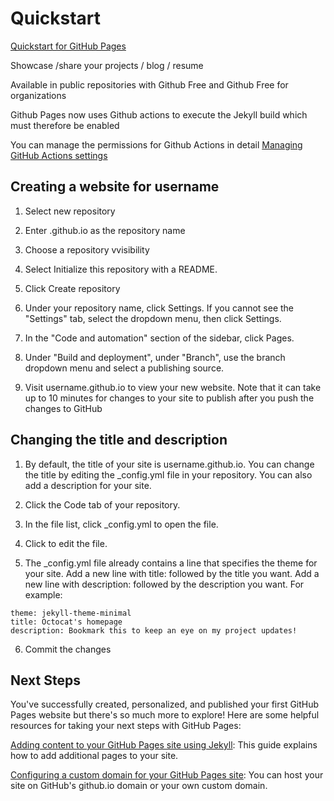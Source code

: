 # Quickstart

[Quickstart for GitHub Pages](https://docs.github.com/en/pages/quickstart)

Showcase /share your projects / blog / resume

Available in public repositories with Github Free and Github Free for organizations

Github Pages now uses Github actions to execute the Jekyll build which must therefore be enabled

You can manage the permissions for Github Actions in detail [Managing GitHub Actions settings](https://docs.github.com/en/actions/security-guides/managing-github-actions-settings)

## Creating a website for username

1. Select new repository

2. Enter <username>.github.io as the repository name

3. Choose a repository vvisibility

4. Select Initialize this repository with a README.

5. Click Create repository

6. Under your repository name, click  Settings. If you cannot see the "Settings" tab, select the  dropdown menu, then click Settings.

7. In the "Code and automation" section of the sidebar, click  Pages.

8. Under "Build and deployment", under "Branch", use the branch dropdown menu and select a publishing source.

9. Visit username.github.io to view your new website. Note that it can take up to 10 minutes for changes to your site to publish after you push the changes to GitHub

## Changing the title and description

1. By default, the title of your site is username.github.io. You can change the title by editing the _config.yml file in your repository. You can also add a description for your site.

2. Click the Code tab of your repository.

3. In the file list, click _config.yml to open the file.

4. Click  to edit the file.

5. The _config.yml file already contains a line that specifies the theme for your site. Add a new line with title: followed by the title you want. Add a new line with description: followed by the description you want. For example:

```
theme: jekyll-theme-minimal
title: Octocat's homepage
description: Bookmark this to keep an eye on my project updates!
```

6. Commit the changes

## Next Steps


You've successfully created, personalized, and published your first GitHub Pages website but there's so much more to explore! Here are some helpful resources for taking your next steps with GitHub Pages:

[Adding content to your GitHub Pages site using Jekyll](https://docs.github.com/en/pages/setting-up-a-github-pages-site-with-jekyll/adding-content-to-your-github-pages-site-using-jekyll#about-content-in-jekyll-sites): This guide explains how to add additional pages to your site.

[Configuring a custom domain for your GitHub Pages site](https://docs.github.com/en/pages/configuring-a-custom-domain-for-your-github-pages-site): You can host your site on GitHub's github.io domain or your own custom domain.